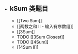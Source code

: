 - ## kSum 类题目
	- [[Two Sum]]
	- [[两数之和 II - 输入有序数组]]
	- [[3Sum]]
	- TODO [[3Sum Closest]]
	- TODO [[4Sum]]
	- [[4Sum II]]